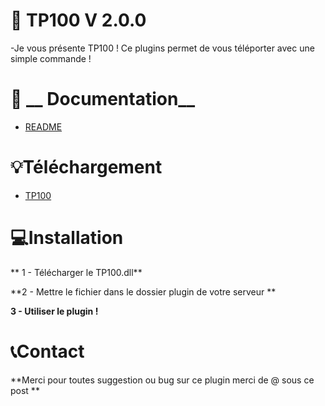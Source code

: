 # 📡 __TP100__ V 2.0.0

-Je vous présente TP100 ! Ce plugins permet de vous téléporter avec une simple commande ! 

# 📘  __ Documentation__

- [README](https://github.com/cole100st/Teste-) 

# 💡__Téléchargement__ 

- [TP100](https://github.com/cole100st/Teste-/releases/tag/100STConnect)

# 💻__Installation__

** 1 - Télécharger le TP100.dll**

**2 - Mettre le fichier dans le dossier plugin de votre serveur **

**3 - Utiliser le plugin !**

# 📞__Contact__ 

**Merci pour toutes suggestion ou bug sur ce plugin merci de @ sous ce post **
